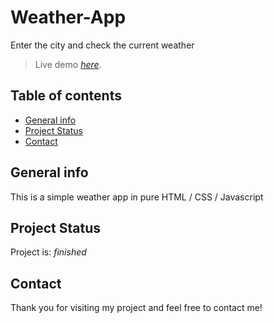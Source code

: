 # Weather-App
Enter the city and check the current weather

> Live demo [_here_](https://greg88pl.github.io/Weather-App/).

## Table of contents
* [General info](#general-info)
* [Project Status](#project-status)
* [Contact](#contact)


## General info
This is a simple weather app in pure HTML / CSS / Javascript


## Project Status
Project is: _finished_


## Contact
Thank you for visiting my project and feel free to contact me!
